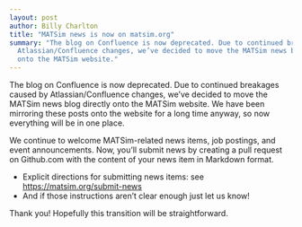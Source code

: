 ```yaml
---
layout: post
author: Billy Charlton
title: "MATSim news is now on matsim.org"
summary: "The blog on Confluence is now deprecated. Due to continued breakages caused by
  Atlassian/Confluence changes, we’ve decided to move the MATSim news blog directly
  onto the MATSim website."
---
```


The blog on Confluence is now deprecated. Due to continued breakages caused by
Atlassian/Confluence changes, we’ve decided to move the MATSim news blog directly
onto the MATSim website. We have been mirroring these posts onto the website for
a long time anyway, so now everything will be in one place.

We continue to welcome MATSim-related news items, job postings, and event announcements.
Now, you’ll submit news by creating a pull request on Github.com with the content of your
news item in Markdown format.

- Explicit directions for submitting news items: see <https://matsim.org/submit-news>
- And if those instructions aren’t clear enough just let us know!

Thank you! Hopefully this transition will be straightforward.
